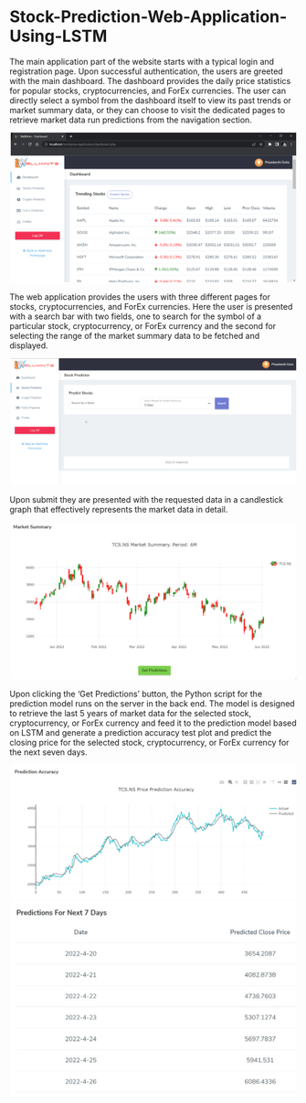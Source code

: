 # Stock-Prediction-Web-Application-Using-LSTM

The main application part of the website starts with a typical login and registration page. Upon successful authentication, the users are greeted with the main dashboard. The dashboard provides the daily price statistics for popular stocks, cryptocurrencies, and ForEx currencies. The user can directly select a symbol from the dashboard itself to view its past trends or market summary data, or they can choose to visit the dedicated pages to retrieve market data run predictions from the navigation section.
<div align="center"><img src="images/WallHints dashboard.png" width="500"></div>

The web application provides the users with three different pages for stocks, cryptocurrencies, and ForEx currencies. Here the user is presented with a search bar with two fields, one to search for the symbol of a particular stock, cryptocurrency, or ForEx currency and the second for selecting the range of the market summary data to be fetched and displayed.
<div align="center"><img src="images/search tool.gif" width="500"></div>

Upon submit they are presented with the requested data in a candlestick graph that effectively represents the market data in detail. 
<div align="center"><img src="images/market summary.gif" width="500"></div>

Upon clicking the ‘Get Predictions’ button, the Python script for the prediction model runs on the server in the back end. The model is designed to retrieve the last 5 years of market data for the selected stock, cryptocurrency, or ForEx currency and feed it to the prediction model based on LSTM and generate a prediction accuracy test plot and predict the closing price for the selected stock, cryptocurrency, or ForEx currency for the next seven days.
<div align="center"><img src="images/accuracy.gif" width="500"></div>
<div align="center"><img src="images/Sample final predicted closing prices for TCS.NS.jpg" width="500"></div>
